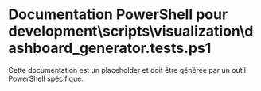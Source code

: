 # Documentation PowerShell pour development\scripts\visualization\dashboard_generator.tests.ps1

Cette documentation est un placeholder et doit être générée par un outil PowerShell spécifique.
